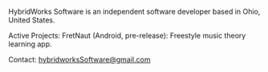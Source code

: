 HybridWorks Software is an independent software developer based in Ohio, United States.

Active Projects:
   FretNaut (Android, pre-release): Freestyle music theory learning app.

Contact: hybridworksSoftware@gmail.com
